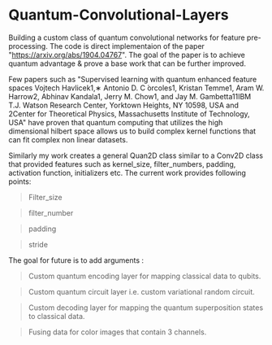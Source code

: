 # Quantum-Convolutional-Layers
Building a custom class of quantum convolutional networks for feature pre-processing. The code is direct implementaion of the paper "https://arxiv.org/abs/1904.04767". The goal of the paper is to achieve quantum advantage & prove a base work that can be further improved. 

Few papers such as "Supervised learning with quantum enhanced feature spaces Vojtech Havlicek1,∗ Antonio D. C ́orcoles1, Kristan Temme1, Aram W. Harrow2, Abhinav Kandala1, Jerry M. Chow1, and Jay M. Gambetta11IBM T.J. Watson Research Center, Yorktown Heights, NY 10598, USA and 2Center for Theoretical Physics, Massachusetts Institute of Technology, USA" have proven that quantum computing that utilizes the high dimensional hilbert space allows us to build complex kernel functions that can fit complex non linear datasets.

Similarly my work creates a general Quan2D class similar to a Conv2D class that provided features such as kernel_size, filter_numbers, padding, activation function, initializers etc. The current work provides following points:
  
  > Filter_size
  
  > filter_number
  
  > padding
  
  > stride
  
The goal for future is to add arguments :

  > Custom quantum encoding layer for mapping classical data to qubits.
  
  > Custom quantum circuit layer i.e. custom variational random circuit.
  
  > Custom decoding layer for mapping the quantum superposition states to classical data.
  
  > Fusing data for color images that contain 3 channels.
  
  

